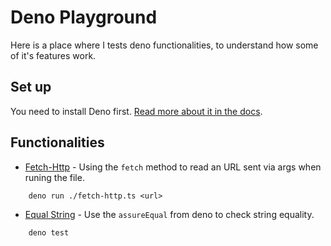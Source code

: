 # Deno Playground

Here is a place where I tests deno functionalities, to understand how some of it's features work. 

## Set up 

You need to install Deno first. 
[Read more about it in the docs](https://deno.land). 


## Functionalities

- [Fetch-Http](/fetch-http.ts) - Using the `fetch` method to read an URL sent via args when runing the file. 

```shell
	deno run ./fetch-http.ts <url> 
``` 
- [Equal String](/equality-string.test.ts) - Use the `assureEqual` from deno to check string equality.

```shell
	deno test 
``` 

